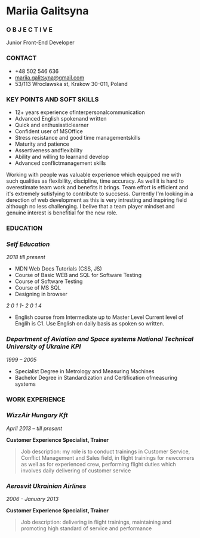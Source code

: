  # Mariia Galitsyna

### O B J E C T I V E
Junior Front-End Developer

### CONTACT
* +48 502 546 636
* mariia.galitsyna@gmail.com
* 53/113 Wroclawska st, Krakow 30-011, Poland


### KEY POINTS AND SOFT SKILLS
* 12+ years experience ofinterpersonalcommunication
* Advanced English spokenand written  
* Quick and enthusiasticlearner 
* Confident user of MSOffice
* Stress resistance and good time managementskills
* Maturity and patience
* Assertiveness andflexibility
* Ability and willing to learnand develop
* Advanced conflictmanagement skills


Working with people was valuable experience which equipped me with such qualities as flexibility, discipline, time accuracy. As well it is hard to overestimate team work and benefits it brings. Team effort is efficient and it's extremely sutisfying to contribute to succsess. Currently I'm looking in a derection of web development as this is very intresting and inspiring field although no less challenging. I belive that a team player mindset and genuine interest is benefitial for the new role.


### EDUCATION
  ### *Self Education*

  *2018 till present*
  * MDN Web Docs Tutorials (CSS, JS)
  * Course of Basic WEB and SQL for Software Testing
  * Course of Software Testing
  * Course of MS SQL
  * Designing in browser


*2 0 1 1- 2 0 1 4*

* English course from Intermediate up to Master Level
Current level of Englih is C1. Use English on daily basis as spoken so written.


### *Department of Aviation and Space systems National Technical University of Ukraine KPI*

*1999 – 2005*

* Specialist Degree in Metrology and Measuring Machines
* Bachelor Degree in Standardization and Certification ofmeasuring systems


### WORK EXPERIENCE

 ### *WizzAir Hungary Kft*
 
 *April 2013 – till present* 

**Customer Experience Specialist, Trainer**

> Job description: my role is to conduct trainings in Customer Service, Conflict Management and Sales field, in flight trainings for newcomers as well as for experienced crew, performing flight duties which involves daily delivering of customer service 


### *Aerosvit Ukrainian Airlines* 

 *2006 - January 2013*

**Customer Experience Specialist, Trainer** 

> Job description: delivering in flight trainings, maintaining and promoting high standard of service and performance
